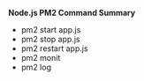 **Node.js PM2 Command Summary**

- pm2 start app.js
- pm2 stop app.js
- pm2 restart app.js
- pm2 monit
- pm2 log
